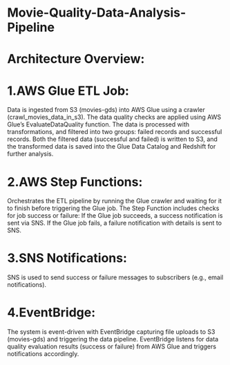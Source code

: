 # Movie-Quality-Data-Analysis-Pipeline

# Architecture Overview:

# 1.AWS Glue ETL Job:

Data is ingested from S3 (movies-gds) into AWS Glue using a crawler (crawl_movies_data_in_s3).
The data quality checks are applied using AWS Glue’s EvaluateDataQuality function. The data is processed with transformations, and filtered into two groups: failed records and successful records.
Both the filtered data (successful and failed) is written to S3, and the transformed data is saved into the Glue Data Catalog and Redshift for further analysis.

# 2.AWS Step Functions:

Orchestrates the ETL pipeline by running the Glue crawler and waiting for it to finish before triggering the Glue job.
The Step Function includes checks for job success or failure:
If the Glue job succeeds, a success notification is sent via SNS.
If the Glue job fails, a failure notification with details is sent to SNS.

# 3.SNS Notifications:

SNS is used to send success or failure messages to subscribers (e.g., email notifications).
# 4.EventBridge:

The system is event-driven with EventBridge capturing file uploads to S3 (movies-gds) and triggering the data pipeline.
EventBridge listens for data quality evaluation results (success or failure) from AWS Glue and triggers notifications accordingly.
